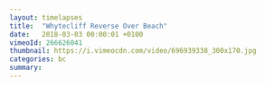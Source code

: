 ```yaml
---
layout: timelapses
title:  "Whytecliff Reverse Over Beach"
date:   2018-03-03 00:00:01 +0100
vimeoId: 266626041
thumbnail: https://i.vimeocdn.com/video/696939338_300x170.jpg
categories: bc
summary:
---
```


